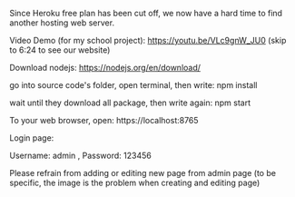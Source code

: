Since Heroku free plan has been cut off, we now have a hard time to find another hosting web server.

Video Demo (for my school project): https://youtu.be/VLc9gnW_JU0 (skip to 6:24 to see our website)

Download nodejs: https://nodejs.org/en/download/

go into source code's folder, open terminal, then write: npm install

wait until they download all package, then write again: npm start

To your web browser, open: 
https://localhost:8765 

Login page:

Username: admin , 
Password: 123456

Please refrain from adding or editing new page from admin page (to be specific, the image is the problem when creating and editing page)


